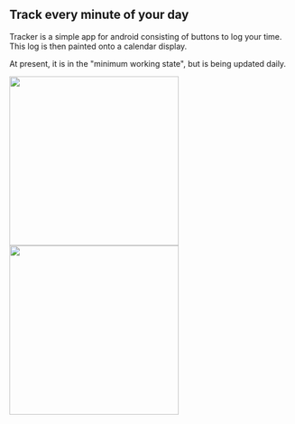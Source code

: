 ## Track every minute of your day

Tracker is a simple app for android consisting of buttons to log your time. This log is then painted onto a calendar display.

At present, it is in the "minimum working state", but is being updated daily.

<a href="url"><img src="http://image.prntscr.com/image/2a3691e352ad4cb3844b48ce98c640ac.png" width="300"></a>
<a href="url"><img src="http://image.prntscr.com/image/645edcf8c8a3430b9604716eae30e731.png" width="300"></a>


